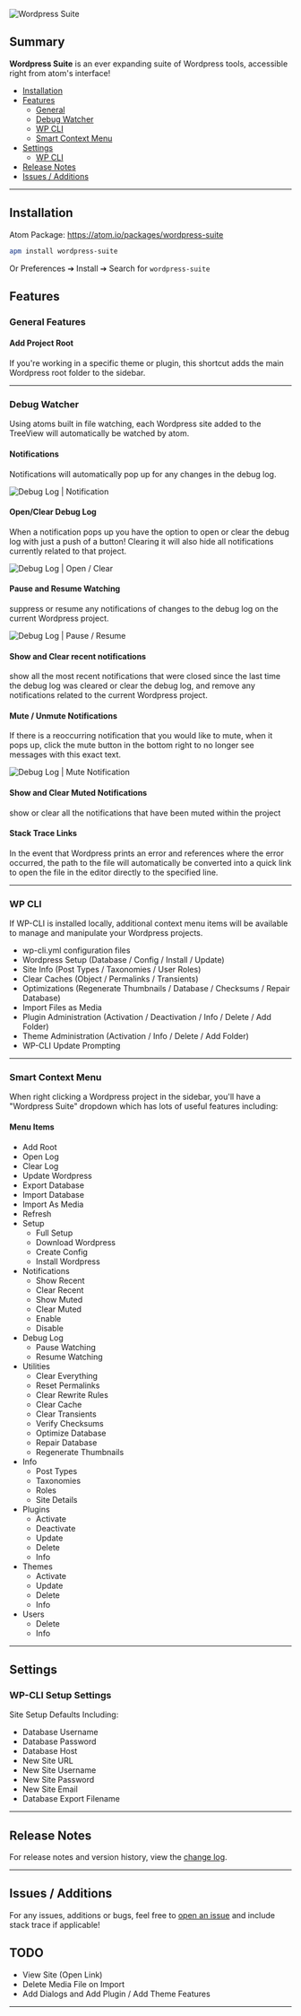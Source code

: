 ![Wordpress Suite](https://raw.githubusercontent.com/peterjohnhunt/wordpress-suite/master/assets/logo.png "Wordpress Suite")

## Summary
**Wordpress Suite** is an ever expanding suite of Wordpress tools, accessible right from atom's interface!
* [Installation](#installation)
* [Features](#features)
	* [General](#general-features)
	* [Debug Watcher](#debug-watcher)
	* [WP CLI](#wp-cli)
	* [Smart Context Menu](#smart-context-menu)
* [Settings](#settings)
	* [WP CLI](#wp-cli-setup-settings)
* [Release Notes](#release-notes)
* [Issues / Additions](#issues-additions)

---

## Installation
Atom Package: https://atom.io/packages/wordpress-suite

```bash
apm install wordpress-suite
```
Or Preferences ➔ Install ➔ Search for `wordpress-suite`

## Features

### General Features

#### Add Project Root
If you're working in a specific theme or plugin, this shortcut adds the main Wordpress root folder to the sidebar.

---

### Debug Watcher
Using atoms built in file watching, each Wordpress site added to the TreeView will automatically be watched by atom.

#### Notifications
Notifications will automatically pop up for any changes in the debug log.

![Debug Log | Notification](https://raw.githubusercontent.com/peterjohnhunt/wordpress-suite/master/assets/notification.gif "Debug Log Notification")

#### Open/Clear Debug Log
When a notification pops up you have the option to open or clear the debug log with just a push of a button! Clearing it will also hide all notifications currently related to that project.

![Debug Log | Open / Clear](https://raw.githubusercontent.com/peterjohnhunt/wordpress-suite/master/assets/open_clear.gif "Debug Log Open / Clear")

#### Pause and Resume Watching
suppress or resume any notifications of changes to the debug log on the current Wordpress project.

![Debug Log | Pause / Resume ](https://raw.githubusercontent.com/peterjohnhunt/wordpress-suite/master/assets/pause_resume.gif "Debug Log | Pause / Resume")

#### Show and Clear recent notifications
show all the most recent notifications that were closed since the last time the debug log was cleared or clear the debug log, and remove any notifications related to the current Wordpress project.

#### Mute / Unmute Notifications
If there is a reoccurring notification that you would like to mute, when it pops up, click the mute button in the bottom right to no longer see messages with this exact text.

![Debug Log | Mute Notification](https://raw.githubusercontent.com/peterjohnhunt/wordpress-suite/master/assets/mute.gif "Debug Log | Mute Notification")

#### Show and Clear Muted Notifications
show or clear all the notifications that have been muted within the project

#### Stack Trace Links
In the event that Wordpress prints an error and references where the error occurred, the path to the file will automatically be converted into a quick link to open the file in the editor directly to the specified line.

---

### WP CLI
If WP-CLI is installed locally, additional context menu items will be available to manage and manipulate your Wordpress projects.
- wp-cli.yml configuration files
- Wordpress Setup (Database / Config / Install / Update)
- Site Info (Post Types / Taxonomies / User Roles)
- Clear Caches (Object / Permalinks / Transients)
- Optimizations (Regenerate Thumbnails / Database / Checksums / Repair Database)
- Import Files as Media
- Plugin Administration (Activation / Deactivation / Info / Delete / Add Folder)
- Theme Administration (Activation / Info / Delete / Add Folder)
- WP-CLI Update Prompting

---

### Smart Context Menu
When right clicking a Wordpress project in the sidebar, you'll have a "Wordpress Suite" dropdown which has lots of useful features including:

#### Menu Items
* Add Root
* Open Log
* Clear Log
* Update Wordpress
* Export Database
* Import Database
* Import As Media
* Refresh
* Setup
	* Full Setup
	* Download Wordpress
	* Create Config
	* Install Wordpress
* Notifications
	* Show Recent
	* Clear Recent
	* Show Muted
	* Clear Muted
	* Enable
	* Disable
* Debug Log
	* Pause Watching
	* Resume Watching
* Utilities
	* Clear Everything
	* Reset Permalinks
	* Clear Rewrite Rules
	* Clear Cache
	* Clear Transients
	* Verify Checksums
	* Optimize Database
	* Repair Database
	* Regenerate Thumbnails
* Info
	* Post Types
	* Taxonomies
	* Roles
	* Site Details
* Plugins
	* Activate
	* Deactivate
	* Update
	* Delete
	* Info
* Themes
	* Activate
	* Update
	* Delete
	* Info
* Users
	* Delete
	* Info

---

## Settings

### WP-CLI Setup Settings
Site Setup Defaults Including:
* Database Username
* Database Password
* Database Host
* New Site URL
* New Site Username
* New Site Password
* New Site Email
* Database Export Filename

---

## Release Notes
For release notes and version history, view the [change log](https://github.com/peterjohnhunt/wordpress-suite/blob/master/changelog.md#change-log).

---

## Issues / Additions
For any issues, additions or bugs, feel free to [open an issue](https://github.com/peterjohnhunt/wordpress-suite/issues/new) and include stack trace if applicable!

## TODO
* View Site (Open Link)
* Delete Media File on Import
* Add Dialogs and Add Plugin / Add Theme Features
---